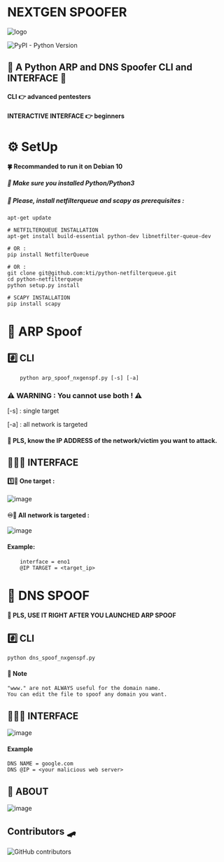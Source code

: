# NEXTGEN SPOOFER
![logo](https://user-images.githubusercontent.com/61053314/132832369-540ded53-8aff-4ea7-bcd6-70dbe7109c1a.png)

![PyPI - Python Version](https://img.shields.io/pypi/pyversions/3?style=flat-square)

## 🥑 A Python ARP and DNS Spoofer CLI and INTERFACE 🐍

#### CLI 👉 advanced pentesters
#### INTERACTIVE INTERFACE 👉 beginners


# ⚙️ SetUp 
#### 🍀 Recommanded to run it on Debian 10
##### 📢 Make sure you installed Python/Python3
##### 📢 Please, install *netfilterqueue* and *scapy* as prerequisites :

	apt-get update

	# NETFILTERQUEUE INSTALLATION
	apt-get install build-essential python-dev libnetfilter-queue-dev
	
	# OR :
	pip install NetfilterQueue
	
	# OR :
	git clone git@github.com:kti/python-netfilterqueue.git
	cd python-netfilterqueue
	python setup.py install

	# SCAPY INSTALLATION
	pip install scapy


# 💈 ARP Spoof 
## #️⃣ CLI
		python arp_spoof_nxgenspf.py [-s] [-a]
    
### ⚠️ WARNING : You cannot use both ! ⚠️
[-s] : single target

[-a] : all network is targeted

#### 📢 PLS, know the IP ADDRESS of the network/victim you want to attack.

## 👨🏽‍💻 INTERFACE
#### 1️⃣🎯 One target : 
![image](https://user-images.githubusercontent.com/61053314/135092929-215ff14a-efde-4b3d-ba2d-626e6969eaa5.png)

#### ♾️🎯 All network is targeted : 
![image](https://user-images.githubusercontent.com/61053314/135093020-8ef53716-0be0-4390-bcf1-d27013cf9c47.png)

#### Example:
		interface = eno1
		@IP TARGET = <target_ip>
		
		
# 🍔 DNS SPOOF 
#### 📢 PLS, USE IT RIGHT AFTER YOU LAUNCHED ARP SPOOF
## #️⃣ CLI
	python dns_spoof_nxgenspf.py
	
#### 📝 Note 
	"www." are not ALWAYS useful for the domain name.
	You can edit the file to spoof any domain you want.
	
## 👨🏽‍💻 INTERFACE
![image](https://user-images.githubusercontent.com/61053314/135093120-b8b36176-fc22-496e-8b93-061b2518dc4f.png)
#### Example
	DNS NAME = google.com
	DNS @IP = <your malicious web server> 
	
## 💭 ABOUT
![image](https://user-images.githubusercontent.com/61053314/135092217-d70b029e-c62c-4fdf-8bc5-95cc09f1c019.png)
## Contributors 🛹
![GitHub contributors](https://img.shields.io/github/contributors/saladandonionrings/nextgen_spoofer?style=flat-square)

